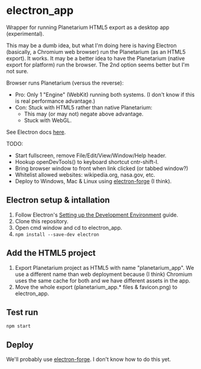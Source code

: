 # electron_app
Wrapper for running Planetarium HTML5 export as a desktop app (experimental).

This may be a dumb idea, but what I'm doing here is having Electron (basically, a Chromium web browser) run the Planetarium (as an HTML5 export). It works. It may be a better idea to have the Planetarium (native export for platform) run the browser. The 2nd option seems better but I'm not sure.

Browser runs Planetarium (versus the reverse):
* Pro: Only 1 "Engine" (WebKit) running both systems. (I don't know if this is real performance advantage.)
* Con: Stuck with HTML5 rather than native Planetarium:
    * This may (or may not) negate above advantage.
    * Stuck with WebGL.

See Electron docs [here](https://www.electronjs.org/docs).

TODO:
* Start fullscreen, remove File/Edit/View/Window/Help header.
* Hookup openDevTools() to keyboard shortcut cntr-shift-I.
* Bring browser window to front when link clicked (or tabbed window?)
* Whitelist allowed websites: wikipedia.org, nasa.gov, etc.
* Deploy to Windows, Mac & Linux using [electron-forge](https://www.electronjs.org/docs/tutorial/boilerplates-and-clis#electron-forge) (I think).

## Electron setup & intallation
1. Follow Electron's [Setting up the Development Environment](https://www.electronjs.org/docs) guide.
2. Clone this repository.
3. Open cmd window and cd to electron_app.
4. `npm install --save-dev electron`
## Add the HTML5 project
1. Export Planetarium project as HTML5 with name "planetarium_app". We use a different name than web deployment because (I think) Chromium uses the same cache for both and we have different assets in the app.
2. Move the whole export (planetarium_app.\* files & favicon.png) to electron_app.
## Test run
`npm start`
## Deploy
We'll probably use [electron-forge](https://www.electronjs.org/docs/tutorial/boilerplates-and-clis#electron-forge). I don't know how to do this yet. 
